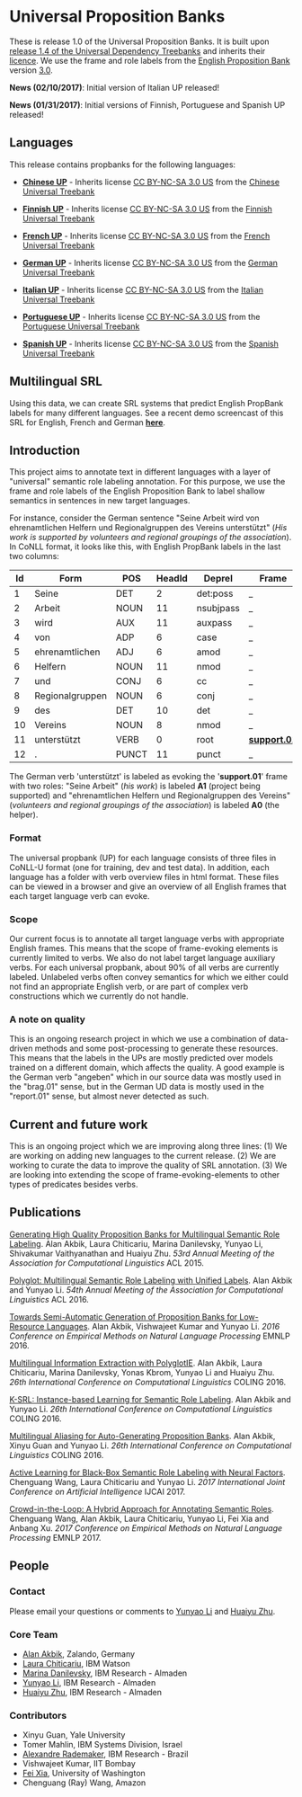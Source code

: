 # Universal Proposition Banks

These is release 1.0 of the Universal Proposition Banks. It is built upon [release 1.4 of the Universal Dependency Treebanks](https://lindat.mff.cuni.cz/repository/xmlui/handle/11234/1-1827) and inherits their [licence](https://lindat.mff.cuni.cz/repository/xmlui/page/licence-UD-1.4). We use the frame and role labels from the [English Proposition Bank](http://propbank.github.io/) version [3.0](https://github.com/propbank/propbank-documentation/blob/master/other-documentation/Description-of-PB3-changes.md).

**News (02/10/2017)**: Initial version of Italian UP released!

**News (01/31/2017)**: Initial versions of Finnish, Portuguese and Spanish UP released!


## Languages

This release contains propbanks for the following languages: 

- [**Chinese UP**](https://github.com/System-T/UniversalPropositions/tree/master/UP_Chinese) - Inherits license [CC BY-NC-SA 3.0 US](http://creativecommons.org/licenses/by-nc-sa/3.0/us/) from the [Chinese Universal Treebank](https://github.com/UniversalDependencies/UD_Chinese) 

- [**Finnish UP**](https://github.com/System-T/UniversalPropositions/tree/master/Finnish) - Inherits license [CC BY-NC-SA 3.0 US](http://creativecommons.org/licenses/by-nc-sa/3.0/us/) from the [Finnish Universal Treebank](https://github.com/UniversalDependencies/UD_Finnish) 

- [**French UP**](https://github.com/System-T/UniversalPropositions/tree/master/UP_French) - Inherits license [CC BY-NC-SA 3.0 US](http://creativecommons.org/licenses/by-nc-sa/3.0/us/) from the [French Universal Treebank](https://github.com/UniversalDependencies/UD_French) 

- [**German UP**](https://github.com/System-T/UniversalPropositions/tree/master/UP_German) - Inherits license [CC BY-NC-SA 3.0 US](http://creativecommons.org/licenses/by-nc-sa/3.0/us/) from the [German Universal Treebank](https://github.com/UniversalDependencies/UD_German) 

- [**Italian UP**](https://github.com/System-T/UniversalPropositions/tree/master/UP_Italian) - Inherits license [CC BY-NC-SA 3.0 US](http://creativecommons.org/licenses/by-nc-sa/3.0/us/) from the [Italian Universal Treebank](https://github.com/UniversalDependencies/UD_Italian) 

- [**Portuguese UP**](https://github.com/System-T/UniversalPropositions/tree/master/UP_Portuguese-Bosque) - Inherits license [CC BY-NC-SA 3.0 US](http://creativecommons.org/licenses/by-nc-sa/3.0/us/) from the [Portuguese Universal Treebank](https://github.com/UniversalDependencies/UD_Portuguese-Bosque) 

- [**Spanish UP**](https://github.com/System-T/UniversalPropositions/tree/master/UP_Spanish) - Inherits license [CC BY-NC-SA 3.0 US](http://creativecommons.org/licenses/by-nc-sa/3.0/us/) from the [Spanish Universal Treebank](https://github.com/UniversalDependencies/UD_Spanish) 

## Multilingual SRL 

Using this data, we can create SRL systems that predict English PropBank labels for many different languages. See a recent demo screencast of this SRL for English, French and German [**here**](https://vimeo.com/161718580). 


## Introduction

This project aims to annotate text in different languages with a layer of "universal" semantic role labeling annotation. For this purpose, we use the frame and role labels of the English Proposition Bank to label shallow semantics in sentences in new target languages. 

For instance, consider the German sentence "Seine Arbeit wird von ehrenamtlichen Helfern und Regionalgruppen des Vereins unterstützt" (_His work is supported by volunteers and regional groupings of the association_). In CoNLL format, it looks like this, with English PropBank labels in the last two columns:

| Id | Form | POS | HeadId | Deprel | Frame | Role |
| --- | --- | --- | --- | --- | --- | --- |
| 1 | Seine | DET | 2 | det:poss | _ | _ |
| 2 | Arbeit | NOUN | 11 | nsubjpass | _ | **A1** |
| 3 | wird | AUX | 11 | auxpass | _ | _ |
| 4 | von | ADP | 6 | case | _ | _ |
| 5 | ehrenamtlichen | ADJ | 6 | amod | _ | _ |
| 6 | Helfern | NOUN | 11 | nmod | _ | **A0** |
| 7 | und | CONJ | 6 | cc | _ | _ |
| 8 | Regionalgruppen | NOUN | 6 | conj | _ | _ |
| 9 | des | DET | 10 | det | _ | _ |
| 10 | Vereins | NOUN | 8 | nmod | _ | _ |
| 11 | unterstützt | VERB | 0 | root | **[support.01](http://verbs.colorado.edu/propbank/framesets-english/support-v.html)** | _ |
| 12 | . | PUNCT | 11 | punct | _ | _ |

The German verb 'unterstützt' is labeled as evoking the '**support.01**' frame with two roles: "Seine Arbeit" (_his work_) is labeled **A1** (project being supported) and "ehrenamtlichen Helfern und Regionalgruppen des Vereins" (_volunteers and regional groupings of the association_) is labeled **A0** (the helper). 


### Format 

The universal propbank (UP) for each language consists of three files in CoNLL-U format (one for training, dev and test data). In addition, each language has a folder with verb overview files in html format. These files can be viewed in a browser and give an overview of all English frames that each target language verb can evoke. 

### Scope

Our current focus is to annotate all target language verbs with appropriate English frames. This means that the scope of frame-evoking elements is currently limited to verbs. We also do not label target language auxiliary verbs. For each universal propbank, about 90% of all verbs are currently labeled. Unlabeled verbs often convey semantics for which we either could not find an appropriate English verb, or are part of complex verb constructions which we currently do not handle. 

### A note on quality 

This is an ongoing research project in which we use a combination of data-driven methods and some post-processing to generate these resources. This means that the labels in the UPs are mostly predicted over models trained on a different domain, which affects the quality. A good example is the German verb "angeben" which in our source data was mostly used in the "brag.01" sense, but in the German UD data is mostly used in the "report.01" sense, but almost never detected as such.

## Current and future work

This is an ongoing project which we are improving along three lines: (1) We are working on adding new languages to the current release. (2) We are working to curate the data to improve the quality of SRL annotation. (3) We are looking into extending the scope of frame-evoking-elements to other types of predicates besides verbs. 


## Publications

[Generating High Quality Proposition Banks for Multilingual Semantic Role Labeling](http://alanakbik.github.io/papers/acl2015.pdf). Alan Akbik, Laura Chiticariu, Marina Danilevsky, Yunyao Li, Shivakumar Vaithyanathan and Huaiyu Zhu. *53rd Annual Meeting of the Association for Computational Linguistics* ACL 2015.

[Polyglot: Multilingual Semantic Role Labeling with Unified Labels](http://alanakbik.github.io/papers/acl2016-demo.pdf). Alan Akbik and Yunyao Li. *54th Annual Meeting of the Association for Computational Linguistics* ACL 2016.

[Towards Semi-Automatic Generation of Proposition Banks for Low-Resource Languages](http://alanakbik.github.io/papers/EMNLP-final.pdf). Alan Akbik, Vishwajeet Kumar and Yunyao Li. *2016 Conference on Empirical Methods on Natural Language Processing* EMNLP 2016.

[Multilingual Information Extraction with PolyglotIE](http://alanakbik.github.io/papers/coling2016-demo.pdf). Alan Akbik, Laura Chiticariu, Marina Danilevsky, Yonas Kbrom, Yunyao Li and Huaiyu Zhu. *26th International Conference on Computational Linguistics* COLING 2016.

[K-SRL: Instance-based Learning for Semantic Role Labeling](http://alanakbik.github.io/papers/K_SRL.pdf). Alan Akbik and Yunyao Li. *26th International Conference on Computational Linguistics* COLING 2016.

[Multilingual Aliasing for Auto-Generating Proposition Banks](http://alanakbik.github.io/papers/COLING_2016_aliasing.pdf). Alan Akbik, Xinyu Guan and Yunyao Li. *26th International Conference on Computational Linguistics* COLING 2016.

[Active Learning for Black-Box Semantic Role Labeling with Neural Factors](http://static.ijcai.org/proceedings-2017/0405.pdf). Chenguang Wang, Laura Chiticariu and Yunyao Li. *2017 International Joint Conference on Artificial Intelligence* IJCAI 2017.

[Crowd-in-the-Loop: A Hybrid Approach for Annotating Semantic Roles](https://www.aclweb.org/anthology/D17-1205). Chenguang Wang, Alan Akbik, Laura Chiticariu, Yunyao Li, Fei Xia and Anbang Xu. *2017 Conference on Empirical Methods on Natural Language Processing* EMNLP 2017.


## People

### Contact

Please email your questions or comments to [Yunyao Li](http://researcher.watson.ibm.com/researcher/view.php?person=us-yunyaoli) and [Huaiyu Zhu](http://researcher.watson.ibm.com/researcher/view.php?person=us-huaiyu).

### Core Team

* [Alan Akbik](http://alanakbik.github.io/), Zalando, Germany
* [Laura Chiticariu](http://researcher.watson.ibm.com/researcher/view.php?person=us-chiti), IBM Watson
* [Marina Danilevsky](http://researcher.watson.ibm.com/researcher/view.php?person=us-mdanile), IBM Research - Almaden
* [Yunyao Li](http://researcher.watson.ibm.com/researcher/view.php?person=us-yunyaoli), IBM Research - Almaden
* [Huaiyu Zhu](http://researcher.watson.ibm.com/researcher/view.php?person=us-huaiyu), IBM Research - Almaden

### Contributors

* Xinyu Guan, Yale University
* Tomer Mahlin, IBM Systems Division, Israel
* [Alexandre Rademaker](http://researcher.ibm.com/researcher/view.php?person=br-alexrad), IBM Research - Brazil
* Vishwajeet Kumar, IIT Bombay
* [Fei Xia](http://faculty.washington.edu/fxia), University of Washington
* Chenguang (Ray) Wang, Amazon

